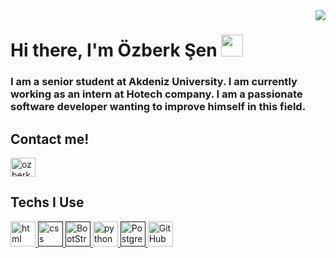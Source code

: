 <img src="https://media.giphy.com/media/10zxDv7Hv5RF9C/giphy.gif" align="right">

<h1 align="left">Hi there, I'm Özberk Şen <img src = "https://raw.githubusercontent.com/MartinHeinz/MartinHeinz/master/wave.gif" width = 35px> </h1>
<h3 align="left">I am a senior student at Akdeniz University. I am currently working as an intern at Hotech company. I am a passionate software developer wanting to improve himself in this field.
</h3>

<div size='25px'> 
<p align='left'>
<h2 align='left'> Contact me! </h2>
<a href="https://www.linkedin.com/in/özberk-şen-95442b227/" target="blank"><img align="center" src="https://raw.githubusercontent.com/rahuldkjain/github-profile-readme-generator/master/src/images/icons/Social/linked-in-alt.svg" alt="ozberksenn" height="30" width="40" /></a></a>
</p>
</div>

<div size='25px'>
<p align='left'>
<h2 align='left''> Techs I Use  </h2>
<p align="left"> <a href="https://www.w3.org/html/" target="_blank"> 
                  <img src="https://unpkg.com/simple-icons@v6/icons/html5.svg" alt="html" width="40" height="40"/> </a><a href="" target="_blank"> 
                  <img src="https://unpkg.com/simple-icons@v6/icons/css3.svg" alt="css" width="40" height="40"/> </a><a href="" target="_blank"> 
                  <img src="https://unpkg.com/simple-icons@v6/icons/bootstrap.svg" alt="BootStrap" width="40" height="40"/> </a><a href="https://getbootstrap.com" target="_blank">
                  <img src="https://unpkg.com/simple-icons@v6/icons/python.svg" alt="python" width="40" height="40"/> </a><a href="" target="_blank"> 
                  <img src="https://unpkg.com/simple-icons@v6/icons/postgresql.svg" alt="PostgreSQL" width="40" height="40"/> </a><a href="https://www.postgresql.org/about/policies/trademarks/" target="_blank">             
                  <img src="https://unpkg.com/simple-icons@v6/icons/github.svg" alt="GitHub" width="40" height="40"/> </a><a href="" target="_blank"> 
                 
                 
                
                 
</p>
</div>
<!--
**Ozberksenn/Ozberksenn** is a ✨ _special_ ✨ repository because its `README.md` (this file) appears on your GitHub profile.

Here are some ideas to get you started:

 🔭 I’m currently working on ...
 🌱 I’m currently learning ...
 👯 I’m looking to collaborate on ...
 🤔 I’m looking for help with ...
 💬 Ask me about ...
 📫 How to reach me: ...
 😄 Pronouns: ...
 ⚡ Fun fact: ...
-->
